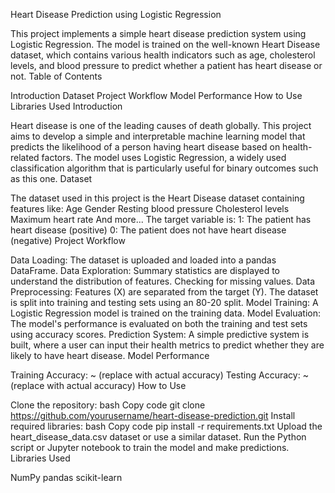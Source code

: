 Heart Disease Prediction using Logistic Regression

This project implements a simple heart disease prediction system using Logistic Regression. The model is trained on the well-known Heart Disease dataset, which contains various health indicators such as age, cholesterol levels, and blood pressure to predict whether a patient has heart disease or not.
Table of Contents

Introduction
Dataset
Project Workflow
Model Performance
How to Use
Libraries Used
Introduction

Heart disease is one of the leading causes of death globally. This project aims to develop a simple and interpretable machine learning model that predicts the likelihood of a person having heart disease based on health-related factors.
The model uses Logistic Regression, a widely used classification algorithm that is particularly useful for binary outcomes such as this one.
Dataset

The dataset used in this project is the Heart Disease dataset containing features like:
Age
Gender
Resting blood pressure
Cholesterol levels
Maximum heart rate
And more...
The target variable is:
1: The patient has heart disease (positive)
0: The patient does not have heart disease (negative)
Project Workflow

Data Loading: The dataset is uploaded and loaded into a pandas DataFrame.
Data Exploration:
Summary statistics are displayed to understand the distribution of features.
Checking for missing values.
Data Preprocessing: Features (X) are separated from the target (Y). The dataset is split into training and testing sets using an 80-20 split.
Model Training: A Logistic Regression model is trained on the training data.
Model Evaluation: The model's performance is evaluated on both the training and test sets using accuracy scores.
Prediction System: A simple predictive system is built, where a user can input their health metrics to predict whether they are likely to have heart disease.
Model Performance

Training Accuracy: ~ (replace with actual accuracy)
Testing Accuracy: ~ (replace with actual accuracy)
How to Use

Clone the repository:
bash
Copy code
git clone https://github.com/yourusername/heart-disease-prediction.git
Install required libraries:
bash
Copy code
pip install -r requirements.txt
Upload the heart_disease_data.csv dataset or use a similar dataset.
Run the Python script or Jupyter notebook to train the model and make predictions.
Libraries Used

NumPy
pandas
scikit-learn
